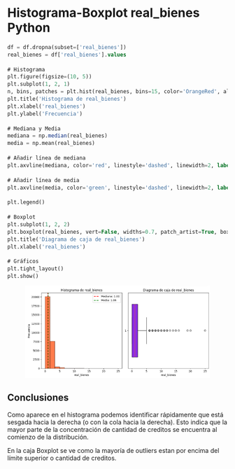 # Histograma-Boxplot real\_bienes Python

```sql
df = df.dropna(subset=['real_bienes'])
real_bienes = df['real_bienes'].values

# Histograma
plt.figure(figsize=(10, 5))
plt.subplot(1, 2, 1)
n, bins, patches = plt.hist(real_bienes, bins=15, color='OrangeRed', alpha=0.7, edgecolor='black')
plt.title('Histograma de real_bienes')
plt.xlabel('real_bienes')
plt.ylabel('Frecuencia')

# Mediana y Media
mediana = np.median(real_bienes)
media = np.mean(real_bienes)

# Añadir línea de mediana
plt.axvline(mediana, color='red', linestyle='dashed', linewidth=2, label=f'Mediana: {mediana:.2f}')

# Añadir línea de media
plt.axvline(media, color='green', linestyle='dashed', linewidth=2, label=f'Media: {media:.2f}')

plt.legend()

# Boxplot
plt.subplot(1, 2, 2)
plt.boxplot(real_bienes, vert=False, widths=0.7, patch_artist=True, boxprops=dict(facecolor='BlueViolet'))
plt.title('Diagrama de caja de real_bienes')
plt.xlabel('real_bienes')

# Gráficos
plt.tight_layout()
plt.show()
```

<figure><img src="../../../../../.gitbook/assets/image (14).png" alt=""><figcaption></figcaption></figure>

## Conclusiones

Como aparece en el histograma podemos identificar rápidamente que está sesgada hacia la derecha (o con la cola hacia la derecha). Esto indica que la mayor parte de la concentración de cantidad de creditos se encuentra al comienzo de la distribución.

En la caja Boxplot se ve como la mayoría de outliers estan por encima del límite superior o cantidad de creditos.

###





##
